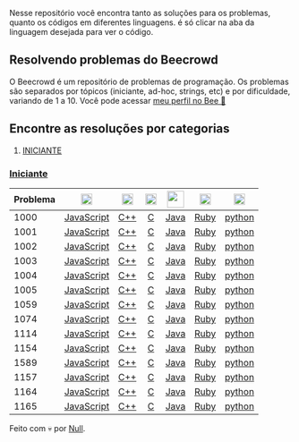 Nesse repositório você encontra tanto as soluções para os problemas, quanto os códigos em diferentes linguagens. é só clicar na aba da linguagem desejada para ver o código.

## Resolvendo problemas do Beecrowd

O Beecrowd é um repositório de problemas de programação. Os problemas são separados por tópicos (iniciante, ad-hoc, strings, etc) e por dificuldade, variando de 1 a 10. Você pode acessar [meu perfil no Bee 🔗](https://www.beecrowd.com.br/judge/pt/profile/642454)

## Encontre as resoluções por categorias

1. [INICIANTE](#iniciante)

### [Iniciante](#iniciante)

| Problema | <img height="20px" src="https://thekenyandev.com/static/0cded3a3276425911d55a2552bf361bf/javascript.png" /> | <img height="20px" src="https://upload.wikimedia.org/wikipedia/commons/thumb/1/18/ISO_C%2B%2B_Logo.svg/1822px-ISO_C%2B%2B_Logo.svg.png" /> | <img height="20px" src="https://e7.pngegg.com/pngimages/465/779/png-clipart-blue-and-white-c-logo-the-c-programming-language-computer-programming-computer-icons-programmer-blue-angle.png" /> | <img height="30px" src="https://brandslogos.com/wp-content/uploads/images/large/java-logo-1.png" /> | <img height="20px" src="https://upload.wikimedia.org/wikipedia/commons/thumb/7/73/Ruby_logo.svg/1024px-Ruby_logo.svg.png" />  | <img height="20px" src="https://upload.wikimedia.org/wikipedia/commons/thumb/c/c3/Python-logo-notext.svg/1200px-Python-logo-notext.svg.png" />  |
| -------- | :---------------------------------------: | :---------------------: | :---------------------: | :---------------------: | :---------------------: | :---------------------: |
| 1000     |  [JavaScript](JavaScript/1000.js) | [C++](C++/1000.cpp) | [C](C/1000.c)  | [Java](Java/1000.java) | [Ruby](Ruby/1000.rb) | [python](Python/1000.py)
| 1001     |  [JavaScript](JavaScript/1001.js) | [C++](C++/1001.cpp) | [C](C/1001.c)  | [Java](Java/1001.java) | [Ruby](Ruby/1001.rb) | [python](Python/1001.py)
| 1002     |  [JavaScript](JavaScript/1002.js) | [C++](C++/1002.cpp) | [C](C/1002.c)  | [Java](Java/1002.java) | [Ruby](Ruby/1002.rb) | [python](Python/1002.py)
| 1003     |  [JavaScript](JavaScript/1003.js) | [C++](C++/1003.cpp) | [C](C/1003.c)  | [Java](Java/1003.java) | [Ruby](Ruby/1003.rb) | [python](Python/1003.py)
| 1004     |  [JavaScript](JavaScript/1004.js) | [C++](C++/1004.cpp) | [C](C/1004.c)  | [Java](Java/1004.java) | [Ruby](Ruby/1004.rb) | [python](Python/1004.py)
| 1005     |  [JavaScript](JavaScript/1005.js) | [C++](C++/1005.cpp) | [C](C/1005.c)  | [Java](Java/1005.java) | [Ruby](Ruby/1005.rb) | [python](Python/1005.py)
| 1059     |  [JavaScript](JavaScript/1059.js) | [C++](C++/1059.cpp) | [C](C/1059.c)  | [Java](Java/1059.java) | [Ruby](Ruby/1059.rb) | [python](Python/1059.py)
| 1074     |  [JavaScript](JavaScript/1074.js) | [C++](C++/1074.cpp) | [C](C/1074.c)  | [Java](Java/1074.java) | [Ruby](Ruby/1074.rb)  | [python](Python/1074.py)
| 1114     |  [JavaScript](JavaScript/1114.js) | [C++](C++/1114.cpp) | [C](C/1114.c)  | [Java](Java/1114.java) | [Ruby](Ruby/1114.rb) | [python](Python/1114.py)
| 1154     |  [JavaScript](JavaScript/1154.js) | [C++](C++/1154.cpp) | [C](C/1154.c)  | [Java](Java/1154.java) | [Ruby](Ruby/1154.rb) | [python](Python/1154.py)
| 1589     |  [JavaScript](JavaScript/1589.js) | [C++](C++/1589.cpp) | [C](C/1589.c)  | [Java](Java/1589.java) | [Ruby](Ruby/1589.rb) | [python](Python/1589.py)
| 1157     |  [JavaScript](JavaScript/1157.js) | [C++](C++/1157.cpp) | [C](C/1157.c)  | [Java](Java/1157.java) | [Ruby](Ruby/1157.rb) | [python](Python/1157.py)
| 1164     |  [JavaScript](JavaScript/1164.js) | [C++](C++/1164.cpp) | [C](C/1164.c)  | [Java](Java/1164.java) | [Ruby](Ruby/1164.rb) | [python](Python/1164.py)
| 1165     |  [JavaScript](JavaScript/1165.js) | [C++](C++/1165.cpp) | [C](C/1165.c)  | [Java](Java/1165.java) | [Ruby](Ruby/1165.rb) | [python](Python/1165.py)



Feito com 💀 por [Null](https://linktr.ee/null_pl).
